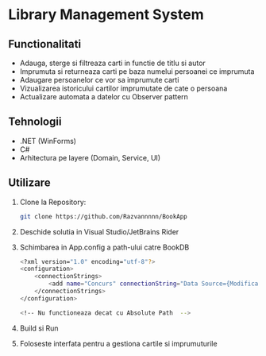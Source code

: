 # Library Management System

## Functionalitati

- Adauga, sterge si filtreaza carti in functie de titlu si autor
- Imprumuta si returneaza carti pe baza numelui persoanei ce imprumuta
- Adaugare persoanelor ce vor sa imprumute carti
- Vizualizarea istoricului cartilor imprumutate de cate o persoana
- Actualizare automata a datelor cu Observer pattern

## Tehnologii

- .NET (WinForms)
- C#
- Arhitectura pe layere (Domain, Service, UI)

## Utilizare

1. Clone la Repository:
   ```bash
   git clone https://github.com/Razvannnnn/BookApp
   ```
2. Deschide solutia in Visual Studio/JetBrains Rider
3. Schimbarea in App.config a path-ului catre BookDB

   ```bash
   <?xml version="1.0" encoding="utf-8"?>
   <configuration>
       <connectionStrings>
           <add name="Concurs" connectionString="Data Source={Modifica AICI}Data\BookDB;Version=3;Timeout=30;" providerName="System.Data.SQLite" />
       </connectionStrings>
   </configuration>

   <!-- Nu functioneaza decat cu Absolute Path  -->

   ```

4. Build si Run
5. Foloseste interfata pentru a gestiona cartile si imprumuturile

